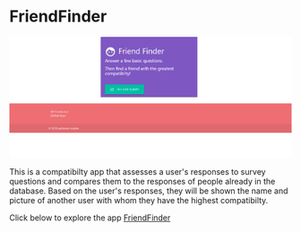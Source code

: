 # FriendFinder

![Screen shot](assets/images/friend-finder.png)

This is a compatibilty app that assesses a user's responses 
to survey questions and compares them to the responses
of people already in the database. Based on the user's 
responses, they will be shown the name and picture of 
another user with whom they have the highest compatibilty.

Click below to explore the app 
[FriendFinder](https://friendfinder254.herokuapp.com/ "Click to visit FriendFinder at https://friendfinder254.herokuapp.com/")
